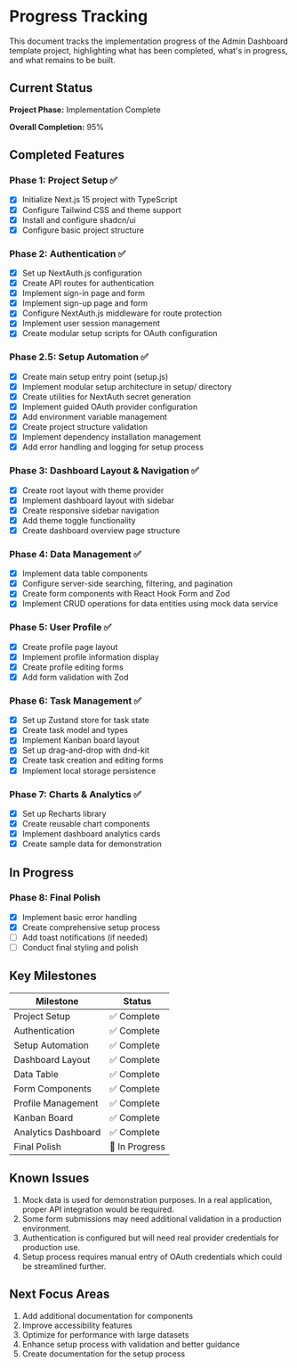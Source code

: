 # Progress Tracking

This document tracks the implementation progress of the Admin Dashboard template project, highlighting what has been completed, what's in progress, and what remains to be built.

## Current Status

**Project Phase:** Implementation Complete

**Overall Completion:** 95%

## Completed Features

### Phase 1: Project Setup ✅
- [x] Initialize Next.js 15 project with TypeScript
- [x] Configure Tailwind CSS and theme support
- [x] Install and configure shadcn/ui
- [x] Configure basic project structure

### Phase 2: Authentication ✅
- [x] Set up NextAuth.js configuration 
- [x] Create API routes for authentication
- [x] Implement sign-in page and form
- [x] Implement sign-up page and form
- [x] Configure NextAuth.js middleware for route protection
- [x] Implement user session management
- [x] Create modular setup scripts for OAuth configuration

### Phase 2.5: Setup Automation ✅
- [x] Create main setup entry point (setup.js)
- [x] Implement modular setup architecture in setup/ directory
- [x] Create utilities for NextAuth secret generation
- [x] Implement guided OAuth provider configuration
- [x] Add environment variable management
- [x] Create project structure validation
- [x] Implement dependency installation management
- [x] Add error handling and logging for setup process

### Phase 3: Dashboard Layout & Navigation ✅
- [x] Create root layout with theme provider
- [x] Implement dashboard layout with sidebar
- [x] Create responsive sidebar navigation
- [x] Add theme toggle functionality
- [x] Create dashboard overview page structure

### Phase 4: Data Management ✅
- [x] Implement data table components
- [x] Configure server-side searching, filtering, and pagination
- [x] Create form components with React Hook Form and Zod
- [x] Implement CRUD operations for data entities using mock data service

### Phase 5: User Profile ✅
- [x] Create profile page layout
- [x] Implement profile information display
- [x] Create profile editing forms
- [x] Add form validation with Zod

### Phase 6: Task Management ✅
- [x] Set up Zustand store for task state
- [x] Create task model and types
- [x] Implement Kanban board layout
- [x] Set up drag-and-drop with dnd-kit
- [x] Create task creation and editing forms
- [x] Implement local storage persistence

### Phase 7: Charts & Analytics ✅
- [x] Set up Recharts library
- [x] Create reusable chart components
- [x] Implement dashboard analytics cards
- [x] Create sample data for demonstration

## In Progress

### Phase 8: Final Polish
- [x] Implement basic error handling
- [x] Create comprehensive setup process
- [ ] Add toast notifications (if needed)
- [ ] Conduct final styling and polish

## Key Milestones

| Milestone | Status |
|-----------|--------|
| Project Setup | ✅ Complete |
| Authentication | ✅ Complete |
| Setup Automation | ✅ Complete |
| Dashboard Layout | ✅ Complete |
| Data Table | ✅ Complete |
| Form Components | ✅ Complete |
| Profile Management | ✅ Complete |
| Kanban Board | ✅ Complete |
| Analytics Dashboard | ✅ Complete |
| Final Polish | 🔄 In Progress |

## Known Issues

1. Mock data is used for demonstration purposes. In a real application, proper API integration would be required.
2. Some form submissions may need additional validation in a production environment.
3. Authentication is configured but will need real provider credentials for production use.
4. Setup process requires manual entry of OAuth credentials which could be streamlined further.

## Next Focus Areas

1. Add additional documentation for components
2. Improve accessibility features
3. Optimize for performance with large datasets
4. Enhance setup process with validation and better guidance
5. Create documentation for the setup process
